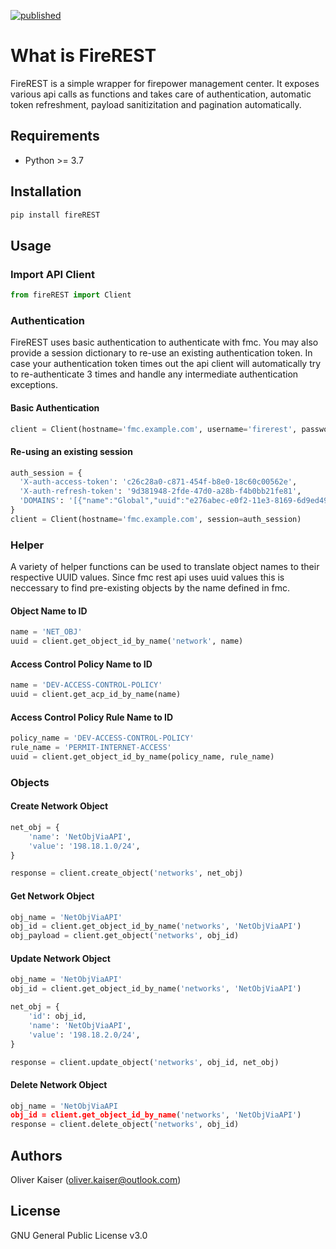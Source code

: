 [![published](https://static.production.devnetcloud.com/codeexchange/assets/images/devnet-published.svg)](https://developer.cisco.com/codeexchange/github/repo/kaisero/fireREST)

# What is FireREST

FireREST is a simple wrapper for firepower management center. It exposes various api calls
as functions and takes care of authentication, automatic token refreshment, payload sanitizitation
and pagination automatically.

## Requirements 

* Python >= 3.7

## Installation

```bash
pip install fireREST
```

## Usage

### Import API Client

```python
from fireREST import Client
```

### Authentication

FireREST uses basic authentication to authenticate with fmc. You may also provide a session dictionary
to re-use an existing authentication token. In case your authentication token times out the api client
will automatically try to re-authenticate 3 times and handle any intermediate authentication exceptions.

#### Basic Authentication

```python
client = Client(hostname='fmc.example.com', username='firerest', password='Cisco123')
```

#### Re-using an existing session

```python
auth_session = {
  'X-auth-access-token': 'c26c28a0-c871-454f-b8e0-18c60c00562e',
  'X-auth-refresh-token': '9d381948-2fde-47d0-a28b-f4b0bb21fe81',
  'DOMAINS': '[{"name":"Global","uuid":"e276abec-e0f2-11e3-8169-6d9ed49b625f"}, {"name":"Global/Devel","uuid":"61e913a3-4bd6-7bde-54b6-000000000000"}]',
}
client = Client(hostname='fmc.example.com', session=auth_session)
```

### Helper

A variety of helper functions can be used to translate object names to their respective UUID values. Since fmc rest api uses uuid values this is neccessary
to find pre-existing objects by the name defined in fmc.

#### Object Name to ID

```python
name = 'NET_OBJ'
uuid = client.get_object_id_by_name('network', name)
```

#### Access Control Policy Name to ID

```python
name = 'DEV-ACCESS-CONTROL-POLICY'
uuid = client.get_acp_id_by_name(name)
```

#### Access Control Policy Rule Name to ID

```python
policy_name = 'DEV-ACCESS-CONTROL-POLICY'
rule_name = 'PERMIT-INTERNET-ACCESS'
uuid = client.get_object_id_by_name(policy_name, rule_name)
```

### Objects

#### Create Network Object

```python
net_obj = { 
    'name': 'NetObjViaAPI',
    'value': '198.18.1.0/24',
}

response = client.create_object('networks', net_obj)
```

#### Get Network Object

```python
obj_name = 'NetObjViaAPI'
obj_id = client.get_object_id_by_name('networks', 'NetObjViaAPI')
obj_payload = client.get_object('networks', obj_id)
```

#### Update Network Object

```python
obj_name = 'NetObjViaAPI'
obj_id = client.get_object_id_by_name('networks', 'NetObjViaAPI')

net_obj = {
    'id': obj_id,
    'name': 'NetObjViaAPI',
    'value': '198.18.2.0/24',
}

response = client.update_object('networks', obj_id, net_obj)
```

#### Delete Network Object

```python
obj_name = 'NetObjViaAPI
obj_id = client.get_object_id_by_name('networks', 'NetObjViaAPI')
response = client.delete_object('networks', obj_id)
```


## Authors 

Oliver Kaiser (oliver.kaiser@outlook.com)

## License

GNU General Public License v3.0
